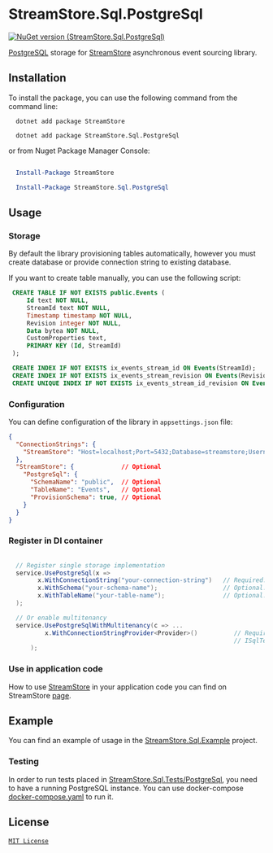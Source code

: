 # StreamStore.Sql.PostgreSql

[![NuGet version (StreamStore.Sql.PostgreSql)](https://img.shields.io/nuget/v/StreamStore.Sql.PostgreSql.svg?style=flat-square)](https://www.nuget.org/packages/StreamStore.Sql.PostgreSql/)

[PostgreSQL] storage for [StreamStore] asynchronous event sourcing library.

## Installation

To install the package, you can use the following command from the command line:

```dotnetcli
  dotnet add package StreamStore

  dotnet add package StreamStore.Sql.PostgreSql
```

or from Nuget Package Manager Console:

```powershell

  Install-Package StreamStore

  Install-Package StreamStore.Sql.PostgreSql
```

## Usage

### Storage

By default the library provisioning tables automatically, however you must create database or provide connection string to existing database.

If you want to create table manually, you can use the following script:

```sql
 CREATE TABLE IF NOT EXISTS public.Events (
     Id text NOT NULL,
     StreamId text NOT NULL,
     Timestamp timestamp NOT NULL,
     Revision integer NOT NULL,
     Data bytea NOT NULL,
     CustomProperties text,
     PRIMARY KEY (Id, StreamId)
 );

 CREATE INDEX IF NOT EXISTS ix_events_stream_id ON Events(StreamId);
 CREATE INDEX IF NOT EXISTS ix_events_stream_revision ON Events(Revision);
 CREATE UNIQUE INDEX IF NOT EXISTS ix_events_stream_id_revision ON Events(StreamId, Revision);
```

### Configuration

You can define configuration of the library in `appsettings.json` file:

```json
{
  "ConnectionStrings": {
    "StreamStore": "Host=localhost;Port=5432;Database=streamstore;Username=streamstore;Password=streamstore" // Required for single tenant configuration
  },
  "StreamStore": {             // Optional
    "PostgreSql": {
      "SchemaName": "public",  // Optional
      "TableName": "Events",   // Optional
      "ProvisionSchema": true, // Optional
    }
  }
}
```

### Register in DI container

```csharp
  
  // Register single storage implementation
  service.UsePostgreSql(x =>
        x.WithConnectionString("your-connection-string")   // Required. Connection string.
        x.WithSchema("your-schema-name");                  // Optional. Schema name, default is "public".
        x.WithTableName("your-table-name");                // Optional. Table name, default is "Events".
  );

  // Or enable multitenancy
  service.UsePostgreSqlWithMultitenancy(c => ...
          x.WithConnectionStringProvider<Provider>()          // Required. Register your 
                                                              // ISqlTenantConnectionStringProvider implementation.
      );
```

### Use in application code

How to use [StreamStore] in your application code you can find on StreamStore [page][Usage].

## Example

You can find an example of usage in the [StreamStore.Sql.Example](https://github.com/kostiantyn-matsebora/streamstore/tree/master/src/StreamStore.Sql.Example) project.

### Testing

In order to run tests placed in [StreamStore.Sql.Tests/PostgreSql](https://github.com/kostiantyn-matsebora/streamstore/tree/master/src/StreamStore.Sql.Tests/PostgreSql/), you need to have a running PostgreSQL instance. You can use docker-compose [docker-compose.yaml](https://github.com/kostiantyn-matsebora/streamstore/tree/master/src/StreamStore.Sql.Tests/PostgreSql/docker-compose.yaml) to run it.

## License

[`MIT License`](../../LICENSE)

[StreamStore]: https://github.com/kostiantyn-matsebora/streamstore/tree/master
[Usage]: https://github.com/kostiantyn-matsebora/streamstore/tree/master#Usage
[PostgreSQL]: https://www.postgresql.org/
